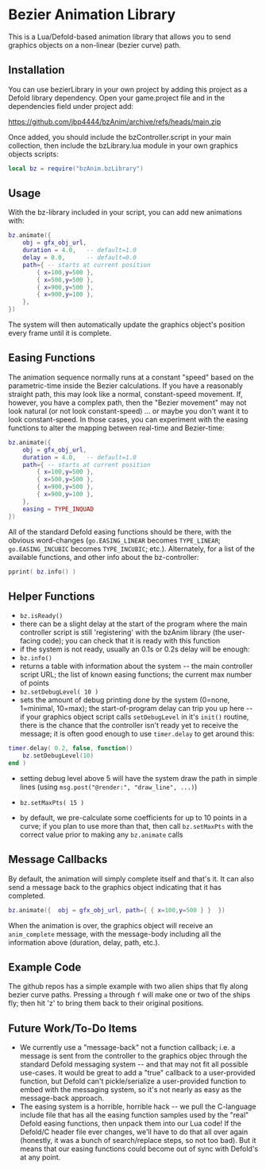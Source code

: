 # Bezier Animation Library

This is a Lua/Defold-based animation library that allows you to send graphics objects on a non-linear (bezier curve) path.

## Installation
You can use bezierLibrary in your own project by adding this project as a Defold library dependency. Open your game.project file and in the dependencies field under project add:

https://github.com/jbp4444/bzAnim/archive/refs/heads/main.zip

Once added, you should include the bzController.script in your main collection, then include the bzLibrary.lua module in your own graphics objects scripts:

```lua
local bz = require("bzAnim.bzLibrary")
```

## Usage
With the bz-library included in your script, you can add new animations with:

```lua
bz.animate({ 
	obj = gfx_obj_url, 
	duration = 4.0,   -- default=1.0
	delay = 0.0,      -- default=0.0
	path={ -- starts at current position
		{ x=100,y=500 },
		{ x=500,y=500 },
		{ x=900,y=500 },
		{ x=900,y=100 },
	},
})
```

The system will then automatically update the graphics object's position every frame until it is complete.


## Easing Functions
The animation sequence normally runs at a constant "speed" based on the parametric-time inside the Bezier calculations.  If you have a reasonably straight path, this may look like a normal, constant-speed movement.  If, however, you have a complex path, then the "Bezier movement" may not look natural (or not look constant-speed) ... or maybe you don't want it to look constant-speed.  In those cases, you can experiment with the easing functions to alter the mapping between real-time and Bezier-time:

```lua
bz.animate({ 
	obj = gfx_obj_url, 
	duration = 4.0,   -- default=1.0
	path={ -- starts at current position
		{ x=100,y=500 },
		{ x=500,y=500 },
		{ x=900,y=500 },
		{ x=900,y=100 },
	},
	easing = TYPE_INQUAD
})
```

All of the standard Defold easing functions should be there, with the obvious word-changes (`go.EASING_LINEAR` becomes `TYPE_LINEAR`; `go.EASING_INCUBIC` becomes `TYPE_INCUBIC`; etc.).  Alternately, for a list of the available functions, and other info about the bz-controller:

```lua
pprint( bz.info() )
```

## Helper Functions
* `bz.isReady()`
 * there can be a slight delay at the start of the program where the main controller script is still 'registering' with the bzAnim library (the user-facing code); you can check that it is ready with this function
 * if the system is not ready, usually an 0.1s or 0.2s delay will be enough:
* `bz.info()`
 * returns a table with information about the system -- the main controller script URL; the list of known easing functions; the current max number of points
* `bz.setDebugLevel( 10 )`
 * sets the amount of debug printing done by the system (0=none, 1=minimal, 10=max); the start-of-program delay can trip you up here -- if your graphics object script calls `setDebugLevel` in it's `init()` routine, there is the chance that the controller isn't ready yet to receive the message; it is often good enough to use `timer.delay` to get around this:

```lua
timer.delay( 0.2, false, function()
	bz.setDebugLevel(10)
end )
```
 * setting debug level above 5 will have the system draw the path in simple lines (using `msg.post("@render:", "draw_line", ...)`)

* `bz.setMaxPts( 15 )`
 * by default, we pre-calculate some coefficients for up to 10 points in a curve; if you plan to use more than that, then call `bz.setMaxPts` with the correct value prior to making any `bz.animate` calls


## Message Callbacks
By default, the animation will simply complete itself and that's it.  It can also send a message back to the graphics object indicating that it has completed.

```lua
bz.animate({  obj = gfx_obj_url, path={ { x=100,y=500 } }  })
```

When the animation is over, the graphics object will receive an `anim_complete` message, with the message-body including all the information above (duration, delay, path, etc.).

## Example Code
The github repos has a simple example with two alien ships that fly along bezier curve paths.  Pressing `a` through `f` will make one or two of the ships fly; then hit 'z' to bring them back to their original positions.


## Future Work/To-Do Items
* We currently use a "message-back" not a function callback; i.e. a message is sent from the controller to the graphics objec through the standard Defold messaging system -- and that may not fit all possible use-cases.  It would be great to add a "true" callback to a user-provided function, but Defold can't pickle/serialize a user-provided function to embed with the messaging system, so it's not nearly as easy as the message-back approach.
* The easing system is a horrible, horrible hack -- we pull the C-language include file that has all the easing function samples used by the "real" Defold easing functions, then unpack them into our Lua code!  If the Defold/C header file ever changes, we'll have to do that all over again (honestly, it was a bunch of search/replace steps, so not too bad).  But it means that our easing functions could become out of sync with Defold's at any point.

